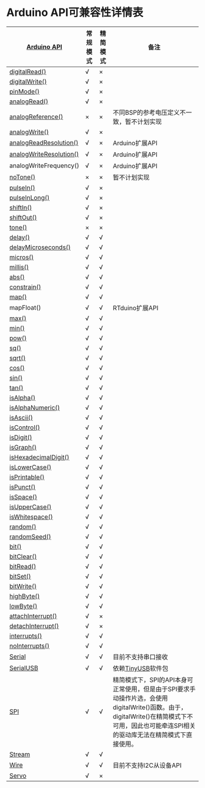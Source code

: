 # Arduino API可兼容性详情表

| [Arduino API](https://www.arduino.cc/reference/en/)                                                                          | 常规模式 | 精简模式 | 备注                                                                                                                |
| ---------------------------------------------------------------------------------------------------------------------------- | ---- | ---- | ----------------------------------------------------------------------------------------------------------------- |
| [digitalRead()](https://www.arduino.cc/reference/en/language/functions/digital-io/digitalread/)                              | √    | ×    |                                                                                                                   |
| [digitalWrite()](https://www.arduino.cc/reference/en/language/functions/digital-io/digitalwrite/)                            | √    | ×    |                                                                                                                   |
| [pinMode()](https://www.arduino.cc/reference/en/language/functions/digital-io/pinmode/)                                      | √    | ×    |                                                                                                                   |
| [analogRead()](https://www.arduino.cc/reference/en/language/functions/analog-io/analogread/)                                 | √    | ×    |                                                                                                                   |
| [analogReference()](https://www.arduino.cc/reference/en/language/functions/analog-io/analogreference/)                       | ×    | ×    | 不同BSP的参考电压定义不一致，暂不计划实现                                                                                            |
| [analogWrite()](https://www.arduino.cc/reference/en/language/functions/analog-io/analogwrite/)                               | √    | ×    |                                                                                                                   |
| [analogReadResolution()](https://www.arduino.cc/reference/en/language/functions/zero-due-mkr-family/analogreadresolution/)   | √    | ×    | Arduino扩展API                                                                                                      |
| [analogWriteResolution()](https://www.arduino.cc/reference/en/language/functions/zero-due-mkr-family/analogwriteresolution/) | √    | ×    | Arduino扩展API                                                                                                      |
| analogWriteFrequency()                                                                                                       | √    | ×    | Arduino扩展API                                                                                                      |
| [noTone()](https://www.arduino.cc/reference/en/language/functions/advanced-io/notone/)                                       | ×    | ×    | 暂不计划实现                                                                                                            |
| [pulseIn()](https://www.arduino.cc/reference/en/language/functions/advanced-io/pulsein/)                                     | √    | ×    |                                                                                                                   |
| [pulseInLong()](https://www.arduino.cc/reference/en/language/functions/advanced-io/pulseinlong/)                             | √    | ×    |                                                                                                                   |
| [shiftIn()](https://www.arduino.cc/reference/en/language/functions/advanced-io/shiftin/)                                     | √    | ×    |                                                                                                                   |
| [shiftOut()](https://www.arduino.cc/reference/en/language/functions/advanced-io/shiftout/)                                   | √    | ×    |                                                                                                                   |
| [tone()](https://www.arduino.cc/reference/en/language/functions/advanced-io/tone/)                                           | ×    | ×    |                                                                                                                   |
| [delay()](https://www.arduino.cc/reference/en/language/functions/time/delay/)                                                | √    | √    |                                                                                                                   |
| [delayMicroseconds()](https://www.arduino.cc/reference/en/language/functions/time/delaymicroseconds/)                        | √    | √    |                                                                                                                   |
| [micros()](https://www.arduino.cc/reference/en/language/functions/time/micros/)                                              | √    | √    |                                                                                                                   |
| [millis()](https://www.arduino.cc/reference/en/language/functions/time/millis/)                                              | √    | √    |                                                                                                                   |
| [abs()](https://www.arduino.cc/reference/en/language/functions/math/abs/)                                                    | √    | √    |                                                                                                                   |
| [constrain()](https://www.arduino.cc/reference/en/language/functions/math/constrain/)                                        | √    | √    |                                                                                                                   |
| [map()](https://www.arduino.cc/reference/en/language/functions/math/map/)                                                    | √    | √    |                                                                                                                   |
| mapFloat()                                                                                                                   | √    | √    | RTduino扩展API                                                                                                      |
| [max()](https://www.arduino.cc/reference/en/language/functions/math/max/)                                                    | √    | √    |                                                                                                                   |
| [min()](https://www.arduino.cc/reference/en/language/functions/math/min/)                                                    | √    | √    |                                                                                                                   |
| [pow()](https://www.arduino.cc/reference/en/language/functions/math/pow/)                                                    | √    | √    |                                                                                                                   |
| [sq()](https://www.arduino.cc/reference/en/language/functions/math/sq/)                                                      | √    | √    |                                                                                                                   |
| [sqrt()](https://www.arduino.cc/reference/en/language/functions/math/sqrt/)                                                  | √    | √    |                                                                                                                   |
| [cos()](https://www.arduino.cc/reference/en/language/functions/trigonometry/cos/)                                            | √    | √    |                                                                                                                   |
| [sin()](https://www.arduino.cc/reference/en/language/functions/trigonometry/sin/)                                            | √    | √    |                                                                                                                   |
| [tan()](https://www.arduino.cc/reference/en/language/functions/trigonometry/tan/)                                            | √    | √    |                                                                                                                   |
| [isAlpha()](https://www.arduino.cc/reference/en/language/functions/characters/isalpha/)                                      | √    | √    |                                                                                                                   |
| [isAlphaNumeric()](https://www.arduino.cc/reference/en/language/functions/characters/isalphanumeric/)                        | √    | √    |                                                                                                                   |
| [isAscii()](https://www.arduino.cc/reference/en/language/functions/characters/isascii/)                                      | √    | √    |                                                                                                                   |
| [isControl()](https://www.arduino.cc/reference/en/language/functions/characters/iscontrol/)                                  | √    | √    |                                                                                                                   |
| [isDigit()](https://www.arduino.cc/reference/en/language/functions/characters/isdigit/)                                      | √    | √    |                                                                                                                   |
| [isGraph()](https://www.arduino.cc/reference/en/language/functions/characters/isgraph/)                                      | √    | √    |                                                                                                                   |
| [isHexadecimalDigit()](https://www.arduino.cc/reference/en/language/functions/characters/ishexadecimaldigit/)                | √    | √    |                                                                                                                   |
| [isLowerCase()](https://www.arduino.cc/reference/en/language/functions/characters/islowercase/)                              | √    | √    |                                                                                                                   |
| [isPrintable()](https://www.arduino.cc/reference/en/language/functions/characters/isprintable/)                              | √    | √    |                                                                                                                   |
| [isPunct()](https://www.arduino.cc/reference/en/language/functions/characters/ispunct/)                                      | √    | √    |                                                                                                                   |
| [isSpace()](https://www.arduino.cc/reference/en/language/functions/characters/isspace/)                                      | √    | √    |                                                                                                                   |
| [isUpperCase()](https://www.arduino.cc/reference/en/language/functions/characters/isuppercase/)                              | √    | √    |                                                                                                                   |
| [isWhitespace()](https://www.arduino.cc/reference/en/language/functions/characters/iswhitespace/)                            | √    | √    |                                                                                                                   |
| [random()](https://www.arduino.cc/reference/en/language/functions/random-numbers/random/)                                    | √    | √    |                                                                                                                   |
| [randomSeed()](https://www.arduino.cc/reference/en/language/functions/random-numbers/randomseed/)                            | √    | √    |                                                                                                                   |
| [bit()](https://www.arduino.cc/reference/en/language/functions/bits-and-bytes/bit/)                                          | √    | √    |                                                                                                                   |
| [bitClear()](https://www.arduino.cc/reference/en/language/functions/bits-and-bytes/bitclear/)                                | √    | √    |                                                                                                                   |
| [bitRead()](https://www.arduino.cc/reference/en/language/functions/bits-and-bytes/bitread/)                                  | √    | √    |                                                                                                                   |
| [bitSet()](https://www.arduino.cc/reference/en/language/functions/bits-and-bytes/bitset/)                                    | √    | √    |                                                                                                                   |
| [bitWrite()](https://www.arduino.cc/reference/en/language/functions/bits-and-bytes/bitwrite/)                                | √    | √    |                                                                                                                   |
| [highByte()](https://www.arduino.cc/reference/en/language/functions/bits-and-bytes/highbyte/)                                | √    | √    |                                                                                                                   |
| [lowByte()](https://www.arduino.cc/reference/en/language/functions/bits-and-bytes/lowbyte/)                                  | √    | √    |                                                                                                                   |
| [attachInterrupt()](https://www.arduino.cc/reference/en/language/functions/external-interrupts/attachinterrupt/)             | √    | ×    |                                                                                                                   |
| [detachInterrupt()](https://www.arduino.cc/reference/en/language/functions/external-interrupts/detachinterrupt/)             | √    | ×    |                                                                                                                   |
| [interrupts()](https://www.arduino.cc/reference/en/language/functions/interrupts/interrupts/)                                | √    | √    |                                                                                                                   |
| [noInterrupts()](https://www.arduino.cc/reference/en/language/functions/interrupts/nointerrupts/)                            | √    | √    |                                                                                                                   |
| [Serial](https://www.arduino.cc/reference/en/language/functions/communication/serial/)                                       | √    | √    | 目前不支持串口接收                                                                                                         |
| [SerialUSB](https://hackaday.com/2021/03/20/arduino-serial-vs-serialusb/)                                                    | √    | √    | 依赖[TinyUSB](https://github.com/RT-Thread-packages/tinyusb)软件包                                                     |
| [SPI](https://www.arduino.cc/reference/en/language/functions/communication/spi/)                                             | √    | √    | 精简模式下，SPI的API本身可正常使用，但是由于SPI要求手动操作片选，会使用digitalWrite()函数。由于，digitalWrite()在精简模式下不可用，因此也可能牵连SPI相关的驱动库无法在精简模式下直接使用。 |
| [Stream](https://www.arduino.cc/reference/en/language/functions/communication/stream/)                                       | √    | √    |                                                                                                                   |
| [Wire](https://www.arduino.cc/reference/en/language/functions/communication/wire/)                                           | √    | √    | 目前不支持I2C从设备API                                                                                                    |
| [Servo](https://www.arduino.cc/reference/en/libraries/servo/)                                                                | √    | ×    |                                                                                                                   |
